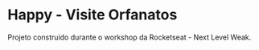 # Happy - Visite Orfanatos 

Projeto construido durante o workshop da Rocketseat - Next Level Weak.
